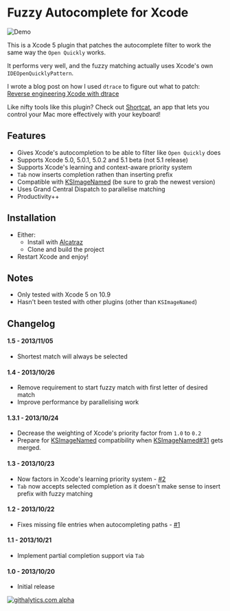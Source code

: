 # Fuzzy Autocomplete for Xcode

![Demo](https://raw.github.com/chendo/FuzzyAutocompletePlugin/master/demo.gif)

This is a Xcode 5 plugin that patches the autocomplete filter to work the same way the `Open Quickly` works.

It performs very well, and the fuzzy matching actually uses Xcode's own `IDEOpenQuicklyPattern`.

I wrote a blog post on how I used `dtrace` to figure out what to patch: [Reverse engineering Xcode with dtrace](http://chen.do/blog/2013/10/22/reverse-engineering-xcode-with-dtrace/?utm_source=github&utm_campaign=fuzzyautocomplete)

Like nifty tools like this plugin? Check out [Shortcat](https://shortcatapp.com/?utm_source=github&utm_campaign=fuzzyautocomplete), an app that lets you control your Mac more effectively with your keyboard!

## Features

* Gives Xcode's autocompletion to be able to filter like `Open Quickly` does
* Supports Xcode 5.0, 5.0.1, 5.0.2 and 5.1 beta (not 5.1 release)
* Supports Xcode's learning and context-aware priority system
* `Tab` now inserts completion rathen than inserting prefix
* Compatible with [KSImageNamed](https://github.com/ksuther/KSImageNamed-Xcode) (be sure to grab the newest version)
* Uses Grand Central Dispatch to parallelise matching
* Productivity++

## Installation

* Either:
  * Install with [Alcatraz](http://mneorr.github.io/Alcatraz/)
  * Clone and build the project
* Restart Xcode and enjoy!

## Notes

* Only tested with Xcode 5 on 10.9
* Hasn't been tested with other plugins (other than `KSImageNamed`)

## Changelog

#### 1.5 - 2013/11/05

* Shortest match will always be selected

#### 1.4 - 2013/10/26

* Remove requirement to start fuzzy match with first letter of desired match
* Improve performance by parallelising work

#### 1.3.1 - 2013/10/24

* Decrease the weighting of Xcode's priority factor from `1.0` to `0.2`
* Prepare for [KSImageNamed](https://github.com/ksuther/KSImageNamed-Xcode) compatibility when [KSImageNamed#31](https://github.com/ksuther/KSImageNamed-Xcode/pull/31) gets merged.

#### 1.3 - 2013/10/23

* Now factors in Xcode's learning priority system - [#2](https://github.com/chendo/FuzzyAutocompletePlugin/issues/2)
* `Tab` now accepts selected completion as it doesn't make sense to insert prefix with fuzzy matching

#### 1.2 - 2013/10/22

* Fixes missing file entries when autocompleting paths - [#1](https://github.com/chendo/FuzzyAutocompletePlugin/issues/1)

#### 1.1 - 2013/10/21

* Implement partial completion support via `Tab`

#### 1.0 - 2013/10/20

* Initial release

[![githalytics.com alpha](https://cruel-carlota.pagodabox.com/2803367345737409176241eb9cc3f903 "githalytics.com")](http://githalytics.com/chendo/fuzzyautocompleteplugin)
